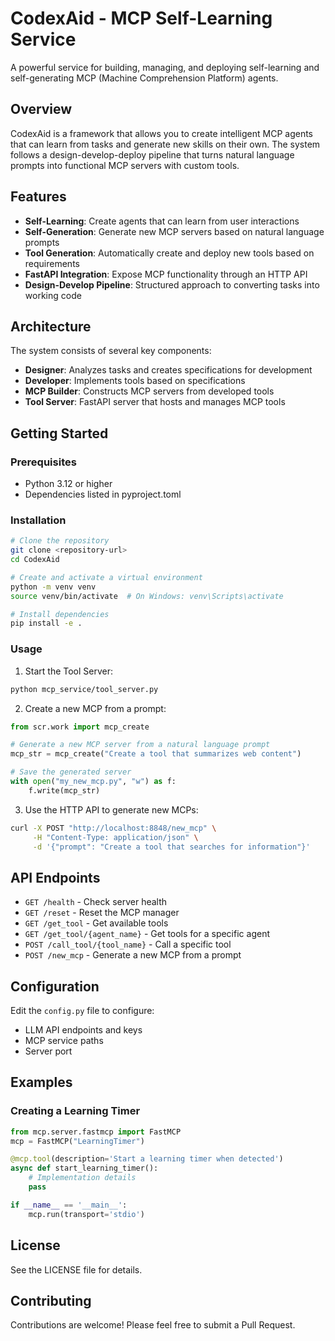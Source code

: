 # CodexAid - MCP Self-Learning Service

A powerful service for building, managing, and deploying self-learning and self-generating MCP (Machine Comprehension Platform) agents.

## Overview

CodexAid is a framework that allows you to create intelligent MCP agents that can learn from tasks and generate new skills on their own. The system follows a design-develop-deploy pipeline that turns natural language prompts into functional MCP servers with custom tools.

## Features

- **Self-Learning**: Create agents that can learn from user interactions
- **Self-Generation**: Generate new MCP servers based on natural language prompts
- **Tool Generation**: Automatically create and deploy new tools based on requirements
- **FastAPI Integration**: Expose MCP functionality through an HTTP API
- **Design-Develop Pipeline**: Structured approach to converting tasks into working code

## Architecture

The system consists of several key components:

- **Designer**: Analyzes tasks and creates specifications for development
- **Developer**: Implements tools based on specifications
- **MCP Builder**: Constructs MCP servers from developed tools
- **Tool Server**: FastAPI server that hosts and manages MCP tools

## Getting Started

### Prerequisites

- Python 3.12 or higher
- Dependencies listed in pyproject.toml

### Installation

```bash
# Clone the repository
git clone <repository-url>
cd CodexAid

# Create and activate a virtual environment
python -m venv venv
source venv/bin/activate  # On Windows: venv\Scripts\activate

# Install dependencies
pip install -e .
```

### Usage

1. Start the Tool Server:

```bash
python mcp_service/tool_server.py
```

2. Create a new MCP from a prompt:

```python
from scr.work import mcp_create

# Generate a new MCP server from a natural language prompt
mcp_str = mcp_create("Create a tool that summarizes web content")

# Save the generated server
with open("my_new_mcp.py", "w") as f:
    f.write(mcp_str)
```

3. Use the HTTP API to generate new MCPs:

```bash
curl -X POST "http://localhost:8848/new_mcp" \
     -H "Content-Type: application/json" \
     -d '{"prompt": "Create a tool that searches for information"}'
```

## API Endpoints

- `GET /health` - Check server health
- `GET /reset` - Reset the MCP manager
- `GET /get_tool` - Get available tools
- `GET /get_tool/{agent_name}` - Get tools for a specific agent
- `POST /call_tool/{tool_name}` - Call a specific tool
- `POST /new_mcp` - Generate a new MCP from a prompt

## Configuration

Edit the `config.py` file to configure:

- LLM API endpoints and keys
- MCP service paths
- Server port

## Examples

### Creating a Learning Timer

```python
from mcp.server.fastmcp import FastMCP
mcp = FastMCP("LearningTimer")

@mcp.tool(description='Start a learning timer when detected')
async def start_learning_timer():
    # Implementation details
    pass

if __name__ == '__main__':
    mcp.run(transport='stdio')
```

## License

See the LICENSE file for details.

## Contributing

Contributions are welcome! Please feel free to submit a Pull Request.
